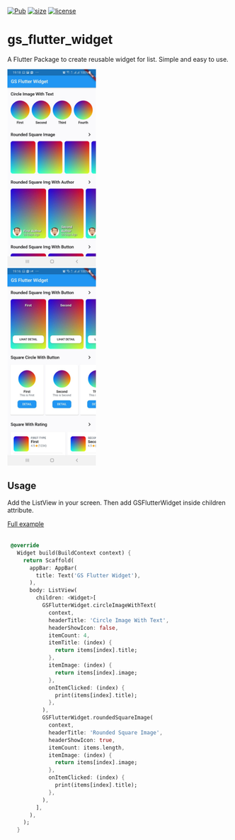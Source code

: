 [![Pub](https://img.shields.io/pub/v/gs_flutter_widget)](https://pub.dev/packages/gs_flutter_widget)
[![size](https://img.shields.io/github/repo-size/ming290496/gs_flutter_widget?label=size)](https://pub.dev/packages/gs_flutter_widget)
[![license](https://img.shields.io/github/license/ming290496/gs_flutter_widget)](https://github.com/ming290496/gs_flutter_widget/blob/master/LICENSE)

# gs_flutter_widget
A Flutter Package to create reusable widget for list. Simple and easy to use.

<p float="left">
    <img src="https://github.com/ming290496/gs_flutter_widget/blob/master/example/img/4.jpeg?raw=true" width="200"/>
    <br>
    <img src="https://github.com/ming290496/gs_flutter_widget/blob/master/example/img/3.jpeg?raw=true" width="200"/>
</p>


## Usage

Add the ListView in your screen. Then add GSFlutterWidget inside children attribute.

[Full example](https://github.com/ming290496/gs_flutter_widget/tree/master/example)

 ```dart

  @override
    Widget build(BuildContext context) {
      return Scaffold(
        appBar: AppBar(
          title: Text('GS Flutter Widget'),
        ),
        body: ListView(
          children: <Widget>[
            GSFlutterWidget.circleImageWithText(
              context,
              headerTitle: 'Circle Image With Text',
              headerShowIcon: false,
              itemCount: 4,
              itemTitle: (index) {
                return items[index].title;
              },
              itemImage: (index) {
                return items[index].image;
              },
              onItemClicked: (index) {
                print(items[index].title);
              },
            ),
            GSFlutterWidget.roundedSquareImage(
              context,
              headerTitle: 'Rounded Square Image',
              headerShowIcon: true,
              itemCount: items.length,
              itemImage: (index) {
                return items[index].image;
              },
              onItemClicked: (index) {
                print(items[index].title);
              },
            ),
          ],
        ),
      );
    }

 ```